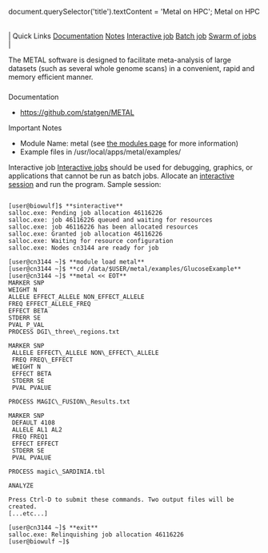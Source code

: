 

document.querySelector('title').textContent = 'Metal on HPC';
Metal on HPC


|  |
| --- |
| 
Quick Links
[Documentation](#doc)
[Notes](#notes)
[Interactive job](#int) 
[Batch job](#sbatch) 
[Swarm of jobs](#swarm) 
 |


 The METAL software is designed to facilitate meta-analysis of large datasets 
 (such as several whole genome scans) in a convenient, rapid and memory efficient 
 manner. 


### 


Documentation
* <https://github.com/statgen/METAL>



Important Notes
* Module Name: metal (see [the modules 
 page](/apps/modules.html) for more information)
* Example files in /usr/local/apps/metal/examples/





Interactive job
[Interactive jobs](/docs/userguide.html#int) should be used for debugging, graphics, or applications that cannot be run as batch jobs.
Allocate an [interactive session](/docs/userguide.html#int) and run the program. Sample session:



```

[user@biowulf]$ **sinteractive**
salloc.exe: Pending job allocation 46116226
salloc.exe: job 46116226 queued and waiting for resources
salloc.exe: job 46116226 has been allocated resources
salloc.exe: Granted job allocation 46116226
salloc.exe: Waiting for resource configuration
salloc.exe: Nodes cn3144 are ready for job

[user@cn3144 ~]$ **module load metal**
[user@cn3144 ~]$ **cd /data/$USER/metal/examples/GlucoseExample**
[user@cn3144 ~]$ **metal << EOT**   
MARKER SNP  
WEIGHT N  
ALLELE EFFECT_ALLELE NON_EFFECT_ALLELE  
FREQ EFFECT_ALLELE_FREQ  
EFFECT BETA  
STDERR SE  
PVAL P_VAL
PROCESS DGI\_three\_regions.txt

MARKER SNP  
 ALLELE EFFECT\_ALLELE NON\_EFFECT\_ALLELE  
 FREQ FREQ\_EFFECT  
 WEIGHT N  
 EFFECT BETA  
 STDERR SE  
 PVAL PVALUE

PROCESS MAGIC\_FUSION\_Results.txt

MARKER SNP  
 DEFAULT 4108  
 ALLELE AL1 AL2  
 FREQ FREQ1  
 EFFECT EFFECT  
 STDERR SE  
 PVAL PVALUE

PROCESS magic\_SARDINIA.tbl

ANALYZE

Press Ctrl-D to submit these commands. Two output files will be created.
[...etc...]

[user@cn3144 ~]$ **exit**
salloc.exe: Relinquishing job allocation 46116226
[user@biowulf ~]$



```






